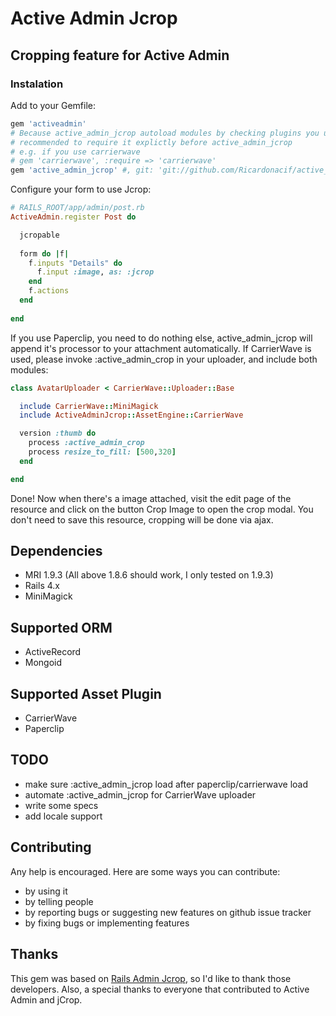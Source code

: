 # Active Admin Jcrop

## Cropping feature for Active Admin ##

### Instalation ###
Add to your Gemfile:
```ruby
gem 'activeadmin'
# Because active_admin_jcrop autoload modules by checking plugins you use, it's
# recommended to require it explictly before active_admin_jcrop
# e.g. if you use carrierwave
# gem 'carrierwave', :require => 'carrierwave'
gem 'active_admin_jcrop' #, git: 'git://github.com/Ricardonacif/active_admin_jcrop.git'
```

Configure your form to use Jcrop:

```ruby
# RAILS_ROOT/app/admin/post.rb
ActiveAdmin.register Post do

  jcropable
  
  form do |f|                         
    f.inputs "Details" do
      f.input :image, as: :jcrop
    end                      
    f.actions
  end              
  
end

```

If you use Paperclip, you need to do nothing else, active_admin_jcrop will append it's processor to your attachment automatically. If CarrierWave is used, please invoke :active_admin_crop in your uploader, and include both modules:

```ruby
class AvatarUploader < CarrierWave::Uploader::Base

  include CarrierWave::MiniMagick
  include ActiveAdminJcrop::AssetEngine::CarrierWave

  version :thumb do
    process :active_admin_crop
    process resize_to_fill: [500,320]
  end

end
```

Done! Now when there's a image attached, visit the edit page of the resource and click  on the button Crop Image to open the crop modal. You don't need to save this resource, cropping will be done via ajax.

## Dependencies ##

* MRI 1.9.3 (All above 1.8.6 should work, I only tested on 1.9.3)
* Rails 4.x
* MiniMagick

## Supported ORM ##

* ActiveRecord
* Mongoid

## Supported Asset Plugin ##

* CarrierWave
* Paperclip

## TODO ##

* make sure :active_admin_jcrop load after paperclip/carrierwave load
* automate :active_admin_jcrop for CarrierWave uploader
* write some specs
* add locale support

## Contributing ##

Any help is encouraged. Here are some ways you can contribute:

* by using it
* by telling people
* by reporting bugs or suggesting new features on github issue tracker
* by fixing bugs or implementing features

## Thanks ##

This gem was based on [Rails Admin Jcrop](https://github.com/janx/rails_admin_jcrop), so I'd like to thank those developers. Also, a special thanks to everyone that contributed to Active Admin and jCrop.